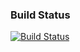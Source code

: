 ### Build Status
[![Build Status](https://travis-ci.org/daniel-trinh/webcrawler.png?branch=wip)](https://travis-ci.org/daniel-trinh/webcrawler)